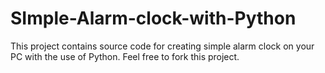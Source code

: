 # SImple-Alarm-clock-with-Python
This project contains source code for creating simple alarm clock on your PC with the use of Python. Feel free to fork this project.
